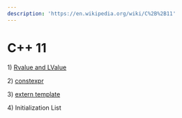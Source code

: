```yaml
---
description: 'https://en.wikipedia.org/wiki/C%2B%2B11'
---
```


# C++ 11

1\) [Rvalue and LValue](https://app.gitbook.com/@sun-wei-9/s/workspace/c++/c++-11/c++-11-features)

2\) [constexpr](https://app.gitbook.com/@sun-wei-9/s/workspace/c++/c++-11/c++-11-constexpr)

3\) [extern template](https://app.gitbook.com/@sun-wei-9/s/workspace/c++/c++-11/c++-11-extern-template)

4\) Initialization List 




